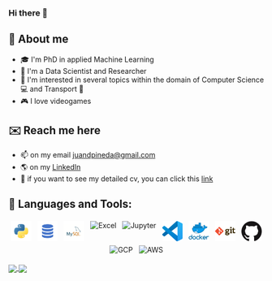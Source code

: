 ### Hi there 👋

## 🚦 About me
* 🎓 I'm PhD in applied Machine Learning
* 💼 I'm a Data Scientist and Researcher
* 🚀 I'm interested in several topics within the domain of Computer Science 💻 and Transport 🚋
* 🎮 I love videogames 

## ✉️ Reach me here
* 📫 on my email juandpineda@gmail.com 
* 🌎 on my [LinkedIn](https://www.linkedin.com/in/juandpineda/) 
* 🥇 if you want to see my detailed cv, you can click this [link](https://www.bit.ly/CV_Pineda) 

## 🧰 Languages and Tools:
<p align="center">
  <img src="https://raw.githubusercontent.com/github/explore/80688e429a7d4ef2fca1e82350fe8e3517d3494d/topics/python/python.png" alt="Python" height="40" style="vertical-align:top; margin:4px">
    <img src="https://raw.githubusercontent.com/github/explore/80688e429a7d4ef2fca1e82350fe8e3517d3494d/topics/sql/sql.png" alt="SQL" height="40" style="vertical-align:top; margin:4px"> 
    <img src="https://raw.githubusercontent.com/github/explore/80688e429a7d4ef2fca1e82350fe8e3517d3494d/topics/mysql/mysql.png" alt="MySQL" height="40" style="vertical-align:top; margin:4px">
    <img src="https://github.com/melanieshi0120/melanieshi0120/raw/master/images/excel.png" alt="Excel" height="40" style="vertical-align:top; margin:4px">  
  <img src="https://github.com/melanieshi0120/melanieshi0120/raw/master/images/Jupyter_logo.png" alt="Jupyter" height="40" style="vertical-align:top; margin:4px">  
  <img src="https://raw.githubusercontent.com/github/explore/80688e429a7d4ef2fca1e82350fe8e3517d3494d/topics/visual-studio-code/visual-studio-code.png" alt="VS Code" height="40" style="vertical-align:top; margin:4px">
    <img src="https://raw.githubusercontent.com/github/explore/80688e429a7d4ef2fca1e82350fe8e3517d3494d/topics/docker/docker.png" alt="Docker" height="40" style="vertical-align:top; margin:4px">
    <img src="https://raw.githubusercontent.com/github/explore/80688e429a7d4ef2fca1e82350fe8e3517d3494d/topics/git/git.png" alt="Git" height="40" style="vertical-align:top; margin:4px">
  <img src="https://raw.githubusercontent.com/github/explore/78df643247d429f6cc873026c0622819ad797942/topics/github/github.png" alt="Github" height="40" style="vertical-align:top; margin:4px">
  <img src="https://github.com/melanieshi0120/melanieshi0120/raw/master/images/GCP_LOG.png" alt="GCP" height="40" style="vertical-align:top; margin:4px">
  <img src="https://github.com/melanieshi0120/melanieshi0120/blob/master/images/AWS.jpeg" alt="AWS" height="40" style="vertical-align:top; margin:4px">
 </p>


<a href="https://github.com/anuraghazra/github-readme-stats">
  <img align="center" src="https://github-readme-stats.vercel.app/api/pin/?username=jdpinedaj&repo=github-readme-stats" />
</a>
<a href="https://github.com/anuraghazra/convoychat">
  <img align="center" src="https://github-readme-stats.vercel.app/api/pin/?username=jdpinedaj&repo=convoychat" />
</a>
